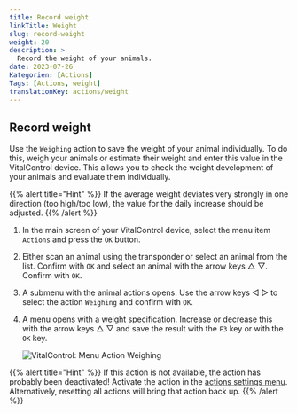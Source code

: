 ```yaml
---
title: Record weight
linkTitle: Weight
slug: record-weight
weight: 20
description: >
  Record the weight of your animals.
date: 2023-07-26
Kategorien: [Actions]
Tags: [Actions, weight]
translationKey: actions/weight
---
```


## Record weight
Use the `Weighing` action to save the weight of your animal individually. To do this, weigh your animals or estimate their weight and enter this value in the VitalControl device. This allows you to check the weight development of your animals and evaluate them individually.

{{% alert title="Hint" %}}
If the average weight deviates very strongly in one direction (too high/too low), the value for the daily increase should be adjusted.
{{% /alert %}}

1. In the main screen of your VitalControl device, select the menu item `Actions` and press the `OK` button.

2. Either scan an animal using the transponder or select an animal from the list. Confirm with `OK` and select an animal with the arrow keys △ ▽. Confirm with `OK`.

3. A submenu with the animal actions opens. Use the arrow keys ◁ ▷ to select the action `Weighing` and confirm with `OK`.

4. A menu opens with a weight specification. Increase or decrease this with the arrow keys △ ▽ and save the result with the `F3` key or with the `OK` key.

    ![VitalControl: Menu Action Weighing](../images/weighing.png "Weighing")

{{% alert title="Hint" %}}
If this action is not available, the action has probably been deactivated! Activate the action in the [actions settings menu](/docs/actions/settings/). Alternatively, resetting all actions will bring that action back up.
{{% /alert %}}
